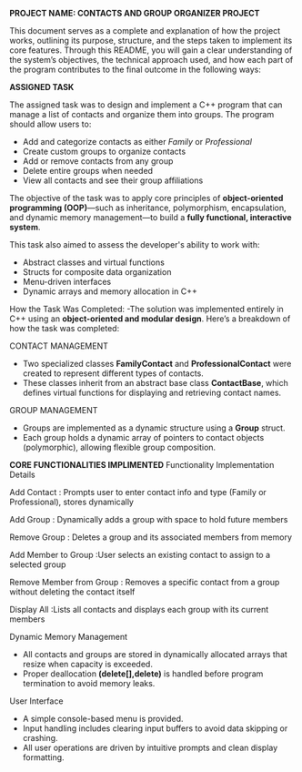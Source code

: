 **PROJECT NAME: CONTACTS AND GROUP ORGANIZER PROJECT**


This document serves as a complete and explanation of how the project works, outlining its purpose, structure, and the steps taken to implement its core features. 
Through this README, you will gain a clear understanding of the system’s objectives, the technical approach used, and how each part of the program contributes to the final outcome in the following ways:


**ASSIGNED TASK**

The assigned task was to design and implement a C++ program that can manage a list of contacts and organize them into groups. The program should allow users to:

- Add and categorize contacts as either *Family* or *Professional*
- Create custom groups to organize contacts
- Add or remove contacts from any group
- Delete entire groups when needed
- View all contacts and see their group affiliations


The objective of the task was to apply core principles of **object-oriented programming (OOP)**—such as inheritance, polymorphism, encapsulation, and dynamic memory management—to build a **fully functional, interactive system**.



This task also aimed to assess the developer's ability to work with:

- Abstract classes and virtual functions
- Structs for composite data organization
- Menu-driven interfaces
- Dynamic arrays and memory allocation in C++



How the Task Was Completed:
  -The solution was implemented entirely in C++ using an **object-oriented and modular design**. Here’s a breakdown of how the task was completed:


CONTACT MANAGEMENT 
 - Two specialized classes **FamilyContact** and **ProfessionalContact** were created to represent different types of contacts.
 - These classes inherit from an abstract base class **ContactBase**, which defines virtual functions for displaying and retrieving contact names.


GROUP MANAGEMENT
- Groups are implemented as a dynamic structure using a **Group** struct.
- Each group holds a dynamic array of pointers to contact objects (polymorphic), allowing flexible group composition.


**CORE FUNCTIONALITIES IMPLIMENTED**
Functionality              Implementation Details                                                                 

 Add Contact              : Prompts user to enter contact info and type (Family or Professional), stores dynamically 

 Add Group                : Dynamically adds a group with space to hold future members  
                            
 Remove Group             : Deletes a group and its associated members from memory  
                                
 Add Member to Group      :User selects an existing contact to assign to a selected group    
                      
 Remove Member from Group : Removes a specific contact from a group without deleting the contact itself
            
 Display All              :Lists all contacts and displays each group with its current members 

                    

Dynamic Memory Management
 - All contacts and groups are stored in dynamically allocated arrays that resize when capacity is exceeded.
 - Proper deallocation **(delete[],delete)** is handled before program termination to avoid memory leaks.
   

User Interface
 - A simple console-based menu is provided.
 - Input handling includes clearing input buffers to avoid data skipping or crashing.
 - All user operations are driven by intuitive prompts and clean display formatting.


